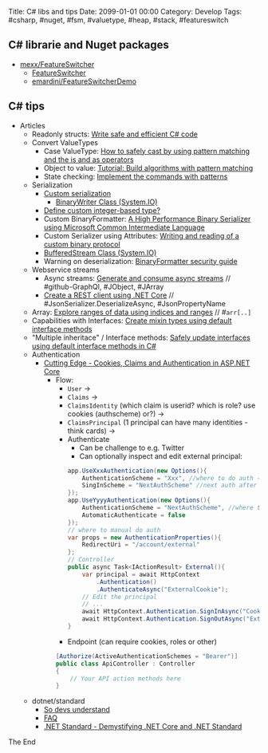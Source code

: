 Title:  C# libs and tips
Date: 2099-01-01 00:00
Category: Develop
Tags: #csharp, #nuget, #fsm, #valuetype, #heap, #stack, #featureswitch

## C# librarie and Nuget packages

* [mexx/FeatureSwitcher](https://github.com/mexx/FeatureSwitcher)
    * [FeatureSwitcher](https://slides.com/mexx/featureswitcher#/)
    * [emardini/FeatureSwitcherDemo](https://github.com/emardini/FeatureSwitcherDemo)

## C# tips

* Articles
    * Readonly structs: [Write safe and efficient C# code](https://docs.microsoft.com/en-us/dotnet/csharp/write-safe-efficient-code#conclusions)
    * Convert ValueTypes
        * Case ValueType: [How to safely cast by using pattern matching and the is and as operators](https://docs.microsoft.com/en-us/dotnet/csharp/how-to/safely-cast-using-pattern-matching-is-and-as-operators)
        * Object to value: [Tutorial: Build algorithms with pattern matching](https://docs.microsoft.com/en-us/dotnet/csharp/tutorials/pattern-matching#implement-the-basic-toll-calculations)
        * State checking: [Implement the commands with patterns](https://docs.microsoft.com/en-us/dotnet/csharp/tutorials/exploration/patterns-objects#implement-the-commands-with-patterns)
    * Serialization
        * [Custom serialization](https://docs.microsoft.com/en-us/dotnet/standard/serialization/custom-serialization)
            * [BinaryWriter Class (System.IO)](https://docs.microsoft.com/en-us/dotnet/api/system.io.binarywriter?view=net-5.0#examples)
        * [Define custom integer-based type?](https://stackoverflow.com/questions/7615113/define-custom-integer-based-type)
        * Custom BinaryFormatter: [A High Performance Binary Serializer using Microsoft Common Intermediate Language](https://www.codeproject.com/articles/151946/a-high-performance-binary-serializer-using-microso)
        * Custom Serializer using Attributes: [Writing and reading of a custom binary protocol](https://codereview.stackexchange.com/questions/44625/writing-and-reading-of-a-custom-binary-protocol)
        * [BufferedStream Class (System.IO)](https://docs.microsoft.com/en-us/dotnet/api/system.io.bufferedstream?view=net-5.0#examples)
        * Warning on deserialization: [BinaryFormatter security guide](https://docs.microsoft.com/en-us/dotnet/standard/serialization/binaryformatter-security-guide)
    * Webservice streams
        * Async streams: [Generate and consume async streams](https://docs.microsoft.com/en-us/dotnet/csharp/tutorials/generate-consume-asynchronous-stream#async-streams-provide-a-better-way) // #github-GraphQl, #JObject, #JArray
        * [Create a REST client using .NET Core](https://docs.microsoft.com/en-us/dotnet/csharp/tutorials/console-webapiclient) // #JsonSerializer.DeserializeAsync, #JsonPropertyName
    * Array: [Explore ranges of data using indices and ranges](https://docs.microsoft.com/en-us/dotnet/csharp/tutorials/ranges-indexes) // #`arr[..]`
    * Capabilities with Interfaces: [Create mixin types using default interface methods](https://docs.microsoft.com/en-us/dotnet/csharp/tutorials/mixins-with-default-interface-methods#mix-and-match-capabilities)
    * "Multiple inheritace" / Interface methods: [Safely update interfaces using default interface methods in C#](https://docs.microsoft.com/en-us/dotnet/csharp/tutorials/default-interface-methods-versions)
    * Authentication
        * [Cutting Edge - Cookies, Claims and Authentication in ASP.NET Core](https://docs.microsoft.com/en-us/archive/msdn-magazine/2017/september/cutting-edge-cookies-claims-and-authentication-in-asp-net-core)
            * Flow:
                * `User` -> 
                * `Claims` -> 
                * `ClaimsIdentity` (which claim is userid? which is role? use cookies (authscheme) or?) -> 
                * `ClaimsPrincipal` (1 principal can have many identities - think cards) -> 
                * Authenticate
                    * Can be challenge to e.g. Twitter
                    * Can optionally inspect and edit external principal: 
                    ```csharp
                    app.UseXxxAuthentication(new Options(){
                        AuthenticationScheme = "Xxx", //where to do auth - e.g. Twitter
                        SingInScheme = "NextAuthScheme" //next auth after twitter
                    });
                    app.UseYyyyAuthentication(new Options(){
                        AuthenticationScheme = "NextAuthScheme", //where to do auth - e.g. cookie from Twitter
                        AutomaticAuthenticate = false
                    });
                    // where to manual do auth
                    var props = new AuthenticationProperties(){
                        RedirectUri = "/account/external"  
                    };
                    // Controller
                    public async Task<IActionResult> External(){
                        var principal = await HttpContext
                            .Authentication()
                            .AuthenticateAsync("ExternalCookie");
                        // Edit the principal
                        // ...
                        await HttpContext.Authentication.SignInAsync("Cookies", principal);
                        await HttpContext.Authentication.SignOutAsync("ExternalCookie "); // remove temp twitter cookie
                    }
                    ```
                * Endpoint (can require cookies, roles or other)  
                ```csharp
                [Authorize(ActiveAuthenticationSchemes = "Bearer")]
                public class ApiController : Controller
                {
                    // Your API action methods here
                }
                ```
    * dotnet/standard
        * [So devs understand](https://github.com/dotnet/standard/blob/master/docs/metaphor.md)
        * [FAQ](https://github.com/dotnet/standard/blob/master/docs/faq.md)
        * [.NET Standard - Demystifying .NET Core and .NET Standard](https://docs.microsoft.com/en-us/archive/msdn-magazine/2017/september/net-standard-demystifying-net-core-and-net-standard)

The End